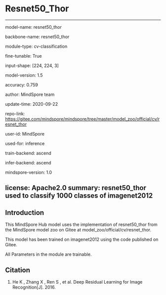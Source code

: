 # Resnet50_Thor

---

model-name: resnet50_thor

backbone-name: resnet50_thor

module-type: cv-classification

fine-tunable: True

input-shape: [224, 224, 3]

model-version: 1.5

accuracy: 0.759



author: MindSpore team

update-time: 2020-09-22

repo-link: https://gitee.com/mindspore/mindspore/tree/master/model_zoo/official/cv/resnet_thor

user-id: MindSpore

used-for: inference

train-backend: ascend

infer-backend: ascend

mindspore-version: 1.0


license: Apache2.0
summary: resnet50_thor used to classify 1000 classes of imagenet2012
---


## Introduction

This MindSpore Hub model uses the implementation of resnet50_thor from the MindSpore model zoo on Gitee at model_zoo/official/cv/resnet_thor.

This model has been trained on imagenet2012 using the code published on Gitee.

All Parameters in the module are trainable.


## Citation

1. He K , Zhang X , Ren S , et al. Deep Residual Learning for Image Recognition[J]. 2016.
